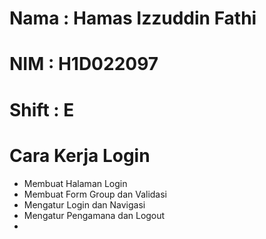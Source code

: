 # Nama  : Hamas Izzuddin Fathi
# NIM   : H1D022097
# Shift : E

# Cara Kerja Login
- Membuat Halaman Login
- Membuat Form Group dan Validasi
- Mengatur Login dan Navigasi
- Mengatur Pengamana dan Logout
- 
